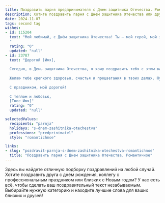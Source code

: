 ```yaml
---
title: Поздравить парня предпринимателя с Днем защитника Отечества. Романтичное
description: Хотите поздравить парня с Днем защитника Отечества или другим праздником? Наш ИИ создаст незабываемое поздравление, а вы обязательно выделитесь среди других.  
date: 2024-11-07
tags: second tag
wishes:
- id: 115204
  text: "Мой любимый, с Днём защитника Отечества! Ты – мой герой, мой защитник,  мой надёжный тыл, даже будучи таким сильным и успешным предпринимателем.  Твоя смелость и решительность вдохновляют меня каждый день.  Пусть все твои начинания будут успешными, а любовь и счастье всегда будут с тобой. Люблю тебя!
  "
  rating: "0"
  updated: "null"
- id: 23787
  text: "Дорогой [Имя],
  
  Сегодня, в День защитника Отечества, я хочу поздравить тебя с этим важным праздником. Ты не только смелый предприниматель, но и настоящий защитник своих идей и мечтаний. Пусть твои начинания всегда будут успешными, а твоя храбрость и решимость вдохновляют всех вокруг.
  
  Желаю тебе крепкого здоровья, счастья и процветания в твоих делах. Пусть каждый день приносит тебе новые победы и радостные моменты. Ты делаешь мир лучше своим трудом и творчеством, и я горжусь тобой.
  
  С праздником, мой дорогой!
  
  С теплом и любовью,
  [Твое Имя]"
  rating: "0"
  updated: "null"

selectedValues:
  recipients: "parnja"
  holidays: "s-dnem-zashitnika-otechestva"
  professions: "predprinimatel"
  style: "romantichnoe"

links:
- slug: "pozdravit-parnja-s-dnem-zashitnika-otechestva-romantichnoe"
  title: "Поздравить парня с Днем защитника Отечества. Романтичное"
---
```


Здесь вы найдете отличную подборку поздравлений на любой случай.
Хотите поздравить друга с днём рождения, коллегу с профессиональным праздником или близких с Новым годом? У нас есть всё, чтобы сделать ваш поздравительный текст незабываемым. Выбирайте нужную категорию и находите лучшие слова для ваших близких и друзей!
